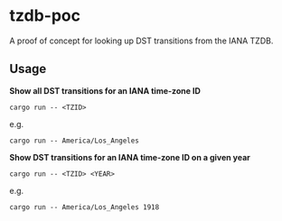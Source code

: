 # tzdb-poc
A proof of concept for looking up DST transitions from the IANA TZDB.

## Usage

**Show all DST transitions for an IANA time-zone ID**
```
cargo run -- <TZID>
```
e.g.
```
cargo run -- America/Los_Angeles
```

**Show DST transitions for an IANA time-zone ID on a given year**
```
cargo run -- <TZID> <YEAR>
```

e.g.
```
cargo run -- America/Los_Angeles 1918
```
